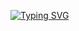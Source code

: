 [![Typing SVG](https://readme-typing-svg.herokuapp.com?font=Shadows+Into+Light&color=%230A621C&size=55&center=true&vCenter=true&height=60&lines=Journey+-+Park;Welcome+!+)](https://git.io/typing-svg)
